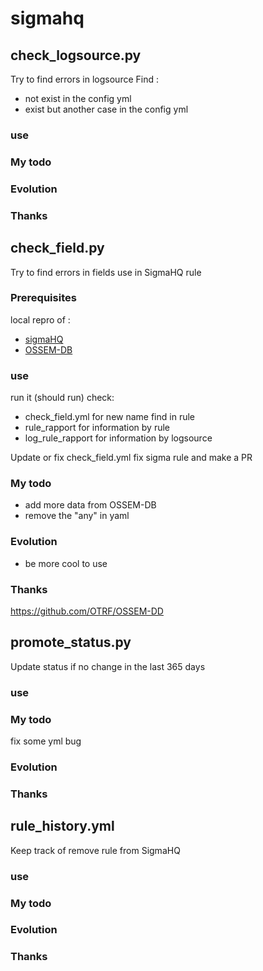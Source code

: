 # sigmahq

## check_logsource.py
Try to find errors in logsource
Find : 
 - not exist in the config yml
 - exist but another case in the config yml


### use

### My todo

### Evolution

### Thanks

## check_field.py
Try to find errors in fields use in SigmaHQ rule

### Prerequisites
local repro of :
- [sigmaHQ](https://github.com/SigmaHQ/sigma)
- [OSSEM-DB](https://github.com/OTRF/OSSEM-DD)

### use
run it (should run)
check:
- check_field.yml for new name find in rule
- rule_rapport for information by rule
- log_rule_rapport for information by logsource

Update or fix check_field.yml
fix sigma rule and make a PR 

### My todo
- add more data from OSSEM-DB
- remove the "any" in yaml

### Evolution
- be more cool to use

### Thanks
https://github.com/OTRF/OSSEM-DD

## promote_status.py
Update status if no change in the last 365 days

### use

### My todo
fix some yml bug 
### Evolution

### Thanks

## rule_history.yml
Keep track of remove rule from SigmaHQ

### use

### My todo

### Evolution

### Thanks

